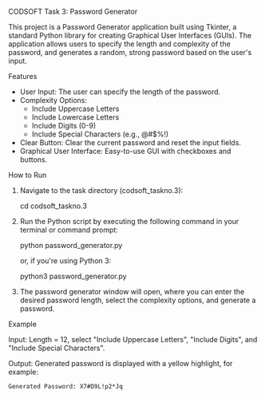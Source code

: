 CODSOFT Task 3: Password Generator

This project is a Password Generator application built using Tkinter, a standard Python library for creating Graphical User Interfaces (GUIs). The application allows users to specify the length and complexity of the password, and generates a random, strong password based on the user's input.

Features

- User Input: The user can specify the length of the password.
- Complexity Options:
    - Include Uppercase Letters
    - Include Lowercase Letters
    - Include Digits (0-9)
    - Include Special Characters (e.g., @#$%!)
- Clear Button: Clear the current password and reset the input fields.
- Graphical User Interface: Easy-to-use GUI with checkboxes and buttons.

How to Run

1. Navigate to the task directory (codsoft_taskno.3):

    cd codsoft_taskno.3

2. Run the Python script by executing the following command in your terminal or command prompt:

    python password_generator.py

   or, if you're using Python 3:

    python3 password_generator.py

3. The password generator window will open, where you can enter the desired password length, select the complexity options, and generate a password.

Example

Input: Length = 12, select "Include Uppercase Letters", "Include Digits", and "Include Special Characters".

Output: Generated password is displayed with a yellow highlight, for example:

    Generated Password: X7#D9L!p2*Jq
